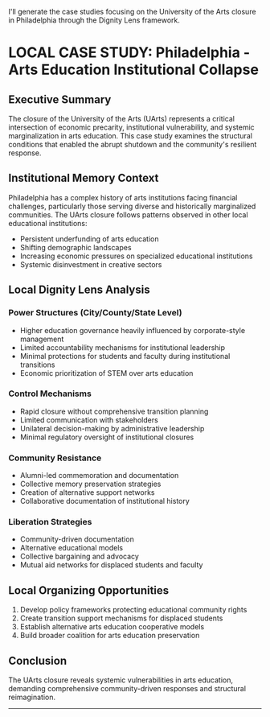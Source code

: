 I'll generate the case studies focusing on the University of the Arts closure in Philadelphia through the Dignity Lens framework.

# LOCAL CASE STUDY: Philadelphia - Arts Education Institutional Collapse

## Executive Summary
The closure of the University of the Arts (UArts) represents a critical intersection of economic precarity, institutional vulnerability, and systemic marginalization in arts education. This case study examines the structural conditions that enabled the abrupt shutdown and the community's resilient response.

## Institutional Memory Context
Philadelphia has a complex history of arts institutions facing financial challenges, particularly those serving diverse and historically marginalized communities. The UArts closure follows patterns observed in other local educational institutions:

- Persistent underfunding of arts education
- Shifting demographic landscapes
- Increasing economic pressures on specialized educational institutions
- Systemic disinvestment in creative sectors

## Local Dignity Lens Analysis

### Power Structures (City/County/State Level)
- Higher education governance heavily influenced by corporate-style management
- Limited accountability mechanisms for institutional leadership
- Minimal protections for students and faculty during institutional transitions
- Economic prioritization of STEM over arts education

### Control Mechanisms
- Rapid closure without comprehensive transition planning
- Limited communication with stakeholders
- Unilateral decision-making by administrative leadership
- Minimal regulatory oversight of institutional closures

### Community Resistance
- Alumni-led commemoration and documentation
- Collective memory preservation strategies
- Creation of alternative support networks
- Collaborative documentation of institutional history

### Liberation Strategies
- Community-driven documentation
- Alternative educational models
- Collective bargaining and advocacy
- Mutual aid networks for displaced students and faculty

## Local Organizing Opportunities
1. Develop policy frameworks protecting educational community rights
2. Create transition support mechanisms for displaced students
3. Establish alternative arts education cooperative models
4. Build broader coalition for arts education preservation

## Conclusion
The UArts closure reveals systemic vulnerabilities in arts education, demanding comprehensive community-driven responses and structural reimagination.

---